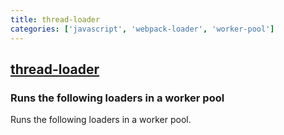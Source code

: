 ```yaml
---
title: thread-loader
categories: ['javascript', 'webpack-loader', 'worker-pool']
---
```

## [thread-loader](https://github.com/webpack-contrib/thread-loader)

### Runs the following loaders in a worker pool


Runs the following loaders in a worker pool.
